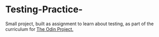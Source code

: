 # Testing-Practice-
Small project, built as assignment to learn about testing, as part of the curriculum for <a href="https://www.theodinproject.com/lessons/node-path-javascript-testing-practice">The Odin Project.</a>
